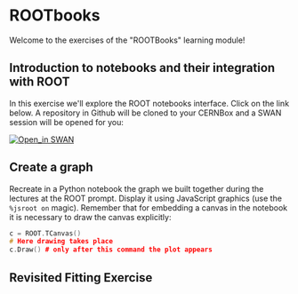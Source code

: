 # ROOTbooks
Welcome to the exercises of the "ROOTBooks" learning module!

## Introduction to notebooks and their integration with ROOT
In this exercise we'll explore the ROOT notebooks interface. Click on the link below.
A repository in Github will be cloned to your CERNBox and a SWAN session will be opened for you:

[![Open_in SWAN](https://img.shields.io/badge/Open_in-SWAN-orange.svg)](https://cern.ch/swanserver/cgi-bin/go/?projurl=https://github.com/cernphsft/rootbinder.git)

## Create a graph
Recreate in a Python notebook the graph we built together during the lectures at the ROOT prompt.
Display it using JavaScript graphics (use the ```%jsroot on``` magic).
Remember that for embedding a canvas in the notebook it is necessary to draw the canvas explicitly:
``` c++
c = ROOT.TCanvas()
# Here drawing takes place
c.Draw() # only after this command the plot appears
```

## Revisited Fitting Exercise
